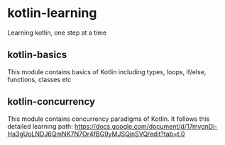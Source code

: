 # kotlin-learning
Learning kotlin, one step at a time

## kotlin-basics 

This module contains basics of Kotlin including types, loops, if/else, functions, classes etc 

## kotlin-concurrency 

This module contains concurrency paradigms of Kotlin. It follows this detailed learning path:
https://docs.google.com/document/d/17mvgnDj-Ha3gUoLNDJ6QmNK7N7Or4fBG9yMJSQjnSVQ/edit?tab=t.0
